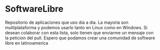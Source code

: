 # SoftwareLibre
Repositorio de aplicaciones que uso dia a dia. La mayoria son multiplataforma y podemos usarlo tanto en Linux como en Windows. Si desean colaborar con esta lista, solo tienen que enviarme un mensaje con la peticion del pull. Espero que podamos crear una comunidad de software libre en latinoamerica
